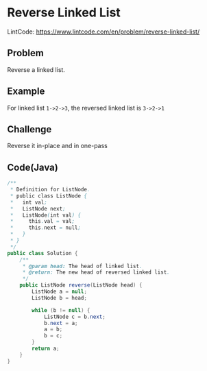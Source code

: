 # Reverse Linked List

LintCode: https://www.lintcode.com/en/problem/reverse-linked-list/

## Problem

Reverse a linked list.

## Example

For linked list `1->2->3`, the reversed linked list is `3->2->1`

## Challenge

Reverse it in-place and in one-pass

## Code(Java)

```java
/**
 * Definition for ListNode.
 * public class ListNode {
 *   int val;
 *   ListNode next;
 *   ListNode(int val) {
 *     this.val = val;
 *     this.next = null;
 *   }
 * }
 */
public class Solution {
    /**
     * @param head: The head of linked list.
     * @return: The new head of reversed linked list.
     */
    public ListNode reverse(ListNode head) {
        ListNode a = null;
        ListNode b = head;

        while (b != null) {
            ListNode c = b.next;
            b.next = a;
            a = b;
            b = c;
        }
        return a;
    }
}
```
